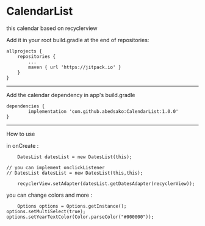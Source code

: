 # CalendarList
this calendar based on recyclerview


Add it in your root build.gradle at the end of repositories:

	allprojects {
		repositories {
			...
			maven { url 'https://jitpack.io' }
		}
	}

-------------------------------------------------------------------

Add the calendar dependency in app's build.gradle


	dependencies {
	        implementation 'com.github.abedsako:CalendarList:1.0.0'
	}

--------------------------------------------------------------------

How to use

in onCreate :

        DatesList datesList = new DatesList(this);

	// you can implement onclickListener
	// DatesList datesList = new DatesList(this,this);

        recyclerView.setAdapter(datesList.getDatesAdapter(recyclerView));


you can change colors and more :

        Options options = Options.getInstance();
	options.setMultiSelect(true);
	options.setYearTextColor(Color.parseColor("#000000"));



